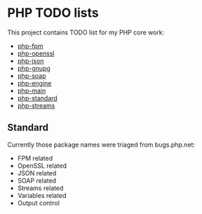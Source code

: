 # PHP TODO lists

This project contains TODO list for my PHP core work:

* [php-fpm](./php-fpm.md)
* [php-openssl](./php-openssl.md)
* [php-json](./php-json.md)
* [php-gnupg](./php-gnupg.md)
* [php-soap](./php-soap.md)
* [php-engine](./php-engine.md)
* [php-main](./php-main.md)
* [php-standard](./php-standard.md)
* [php-streams](./php-streams.md)


## Standard

Currently those package names were triaged from bugs.php.net:
- FPM related
- OpenSSL related
- JSON related
- SOAP related
- Streams related
- Variables related
- Output control